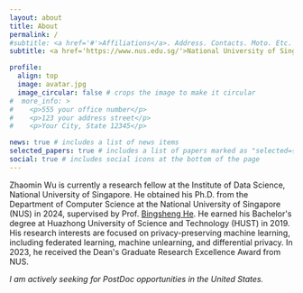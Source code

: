 ```yaml
---
layout: about
title: About
permalink: /
#subtitle: <a href='#'>Affiliations</a>. Address. Contacts. Moto. Etc.
subtitle: <a href='https://www.nus.edu.sg/'>National University of Singapore</a>. zhaomin@nus.edu.sg

profile:
  align: top
  image: avatar.jpg
  image_circular: false # crops the image to make it circular
#  more_info: >
#    <p>555 your office number</p>
#    <p>123 your address street</p>
#    <p>Your City, State 12345</p>

news: true # includes a list of news items
selected_papers: true # includes a list of papers marked as "selected={true}"
social: true # includes social icons at the bottom of the page
---
```


Zhaomin Wu is currently a research fellow at the Institute of Data Science, National University of Singapore. He obtained his Ph.D. from the Department of Computer Science at the National University of Singapore (NUS) in 2024, supervised by Prof. [Bingsheng He](https://www.comp.nus.edu.sg/~hebs/). He earned his Bachelor's degree at Huazhong University of Science and Technology (HUST) in 2019. His research interests are focused on privacy-preserving machine learning, including federated learning, machine unlearning, and differential privacy. In 2023, he received the Dean's Graduate Research Excellence Award from NUS.

_I am actively seeking for PostDoc opportunities in the United States._